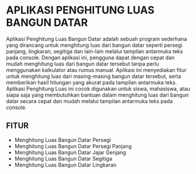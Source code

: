 # APLIKASI PENGHITUNG LUAS BANGUN DATAR #
Aplikasi Penghitung Luas Bangun Datar adalah sebuah program sederhana yang dirancang untuk menghitung luas dari bangun datar seperti persegi panjang, lingkaran, segitiga dan lain-lain melalui tampilan antarmuka teks pada console. Dengan aplikasi ini, pengguna dapat dengan cepat dan mudah menghitung luas dari bangun datar tersebut tanpa perlu menggunakan kalkulator atau rumus manual. Aplikasi ini menyediakan fitur untuk menghitung luas dari masing-masing bangun datar tersebut, serta memberikan hasil hitungan yang akurat pada tampilan antarmuka teks. Aplikasi Penghitung Luas ini cocok digunakan untuk siswa, mahasiswa, atau siapa saja yang membutuhkan bantuan dalam menghitung luas dari bangun datar secara cepat dan mudah melalui tampilan antarmuka teks pada console.

## FITUR ##
- Menghitung Luas Bangun Datar Persegi
- Menghitung Luas Bangun Datar Persegi Panjang
- Menghitung Luas Bangun Datar Jajar Genjang
- Menghitung Luas Bangun Datar Segitiga
- Menghitung Luas Bangun Datar Lingkaran